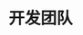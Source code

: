 # 开发团队

<ArticleMetadata />

<TeamCard />

<script setup>
import { VPTeamMembers } from 'vitepress/theme'

const members = [
  {
    avatar: '恩情.jpg',
    name: '黎泽懿 Aionflux',
    title: '设计 & 创意 & 策划 & 维护 & 文档 & 测试',
    links: [
      { icon: 'github', link: 'https://github.com/lzy98276' },
      { icon: 'qq', link: 'https://tool.gljlw.com/qq/?qq=3267139343' },
      { icon: 'bilibili', link: 'https://space.bilibili.com/520571577' },
      { icon: 'gmail', link: 'mailto:lzy.12@foxmail.com' }
    ]
  },
  {
    avatar: 'qgzc.png',
    name: '弃稞之草',
    title: '创意 & 维护',
    links: [
      { icon: 'github', link: 'https://github.com/QiKeZhiCao' },
      { icon: 'bilibili', link: 'https://space.bilibili.com/3493114889112202' }
    ]
  },
  {
    avatar: 'slc.jpg',
    name: 'system-linux-cmb',
    title: '应用测试',
    links: [
      { icon: 'github', link: 'https://github.com/Fox-block-offcial' }
    ]
  },
  {
    avatar: 'bx.jpg',
    name: '本新同学',
    title: '响应式前端页面设计及维护 & 文档',
    links: [
      { icon: 'github', link: 'https://github.com/yuanbenxin' },
      { icon: 'qq', link: 'https://tool.gljlw.com/qq/?qq=3256651295' },
      { icon: 'gmail', link: 'yuanbenxin@outlook.com' }
          ]
  },
  {
    avatar: 'yby.jpg',
    name: '叶背影',
    title: '创意&文档',
    links: [
      { icon: 'github', link: 'https://github.com/LeafS825' },
      { icon: 'bilibili', link: 'https://space.bilibili.com/1762621716' }
    ]
  },
  {
    avatar: 'Jursin.jpg',
    name: 'Jursin',
    title: '响应式前端页面设计及维护 & 文档',
    links: [
      { icon: 'github', link: 'https://github.com/jursin' }
    ]
  }
]
</script>

<VPTeamMembers size="medium" :members="members" />

